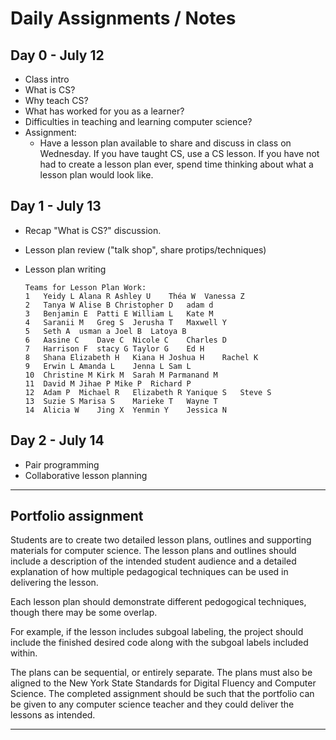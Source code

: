 # Daily Assignments / Notes

## Day 0 - July 12
  * Class intro
  * What is CS?
  * Why teach CS?
  * What has worked for you as a learner?
  * Difficulties in teaching and learning computer science?
  * Assignment:
    - Have a lesson plan available to share and discuss in class on Wednesday. If you have taught CS, use a CS lesson. If you have not had to create a lesson plan ever, spend time thinking about what a lesson plan would look like.

## Day 1 - July 13
  * Recap "What is CS?" discussion.
  * Lesson plan review ("talk shop", share protips/techniques)
  * Lesson plan writing

    ```
    Teams for Lesson Plan Work:
    1	Yeidy L	Alana R	Ashley U	Théa W	Vanessa Z
    2	Tanya W	Alise B	Christopher D	adam d
    3	Benjamin E	Patti E	William L	Kate M
    4	Saranii M	Greg S	Jerusha T	Maxwell Y
    5	Seth A	usman a	Joel B	Latoya B
    6	Aasine C	Dave C	Nicole C	Charles D
    7	Harrison F	stacy G	Taylor G	Ed H
    8	Shana Elizabeth H	Kiana H	Joshua H	Rachel K
    9	Erwin L	Amanda L	Jenna L	Sam L
    10	Christine M	Kirk M	Sarah M	Parmanand M
    11	David M	Jihae P	Mike P	Richard P
    12	Adam P	Michael R	Elizabeth R	Yanique S	Steve S
    13	Suzie S	Marisa S	Marieke T	Wayne T
    14	Alicia W	Jing X	Yenmin Y	Jessica N
    ```
## Day 2 - July 14
  * Pair programming
  * Collaborative lesson planning

---

## Portfolio assignment

   Students are to create two detailed lesson plans,
   outlines and supporting materials for computer science. The lesson plans and outlines should include a description of the intended student
   audience and a detailed explanation of how multiple pedagogical techniques can be used in delivering the lesson.

   Each lesson plan should demonstrate different pedogogical techniques, though there may be some overlap.

   For example, if the lesson includes subgoal labeling, the project should include the finished desired code along with the subgoal labels included within.

   The plans can be sequential, or entirely separate.
   The plans must also be aligned to the New York State Standards for Digital Fluency and Computer Science.
   The completed assignment should be such that the portfolio can be given to any computer science teacher and they could deliver the lessons as intended.

---
